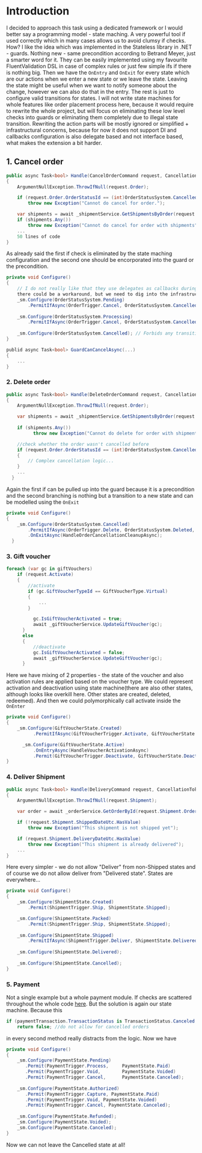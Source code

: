 # Introduction

I decided to approach this task using a dedicated framework or I would better say a programming model - state maching.
A very powerful tool if used correctly which in many cases allows us to avoid clumsy if checks. How? I like the idea which
was implemented in the Stateless library in .NET - guards. Nothing new - same precondition according to Betrand Meyer, just
a smarter word for it. They can be easily implemented using my favourite FluentValidation DSL in case of complex rules or just
few simple ifs if there is nothing big. Then we have the `OnEntry` and `OnExit` for every state which are our actions when
we enter a new state or we leave the state. Leaving the state might be useful when we want to notify someone about the change,
however we can also do that in the entry. The rest is just to configure valid transitions for states. I will not write state
machines for whole features like order placement process here, because it would require to rewrite the whole project, but will
focus on eliminating these low level checks into guards or eliminating them completely due to illegal state transition. Rewriting
the action parts will be mostly ignored or simplified + infrastructural concerns, because for now it does not support DI
and callbacks configuration is also delegate based and not interface based, what makes the extension a bit harder.

## 1. Cancel order

```c#
public async Task<bool> Handle(CancelOrderCommand request, CancellationToken cancellationToken)
{
    ArgumentNullException.ThrowIfNull(request.Order);

    if (request.Order.OrderStatusId == (int)OrderStatusSystem.Cancelled)         
        throw new Exception("Cannot do cancel for order.");

    var shipments = await _shipmentService.GetShipmentsByOrder(request.Order.Id);
    if (shipments.Any())
        throw new Exception("Cannot do cancel for order with shipments");
    ...
    50 lines of code
}
```

As already said the first if check is eliminated by the state maching configuration and the second one should be encorporated
into the guard or the precondition.

```c#
private void Configure()
{
    // I do not really like that they use delegates as callbacks during configuration, but what can we do... Actually
    there could be a workaround, but we need to dig into the infrastructure.
    _sm.Configure(OrderStatusSystem.Pending)
        .PermitIfAsync(OrderTrigger.Cancel, OrderStatusSystem.Cancelled, GuardCanCancelAsync);
    
    _sm.Configure(OrderStatusSystem.Processing)
        .PermitIfAsync(OrderTrigger.Cancel, OrderStatusSystem.Cancelled, GuardCanCancelAsync);
    
    _sm.Configure(OrderStatusSystem.Cancelled); // Forbids any transitions
}

publid async Task<bool> GuardCanCancelAsync(...)
{
    ...
}
```

### 2. Delete order

```c#
public async Task<bool> Handle(DeleteOrderCommand request, CancellationToken cancellationToken)
{
    ArgumentNullException.ThrowIfNull(request.Order);

    var shipments = await _shipmentService.GetShipmentsByOrder(request.Order.Id);
    
    if (shipments.Any())
          throw new Exception("Cannot do delete for order with shipments");

    //check whether the order wasn't cancelled before 
    if (request.Order.OrderStatusId == (int)OrderStatusSystem.Cancelled)
    {
        // Complex cancellation logic...
    }
    ...
  }
```

Again the first if can be pulled up into the guard because it is a precondition and the second branching is nothing but a transition to a new state and can be modelled
using the `OnExit`

```c#
private void Configure()
{
    _sm.Configure(OrderStatusSystem.Cancelled)
        .PermitIfAsync(OrderTrigger.Delete, OrderStatusSystem.Deleted, GuardCanDeleteAsync)
        .OnExitAsync(HandleOrderCancellationCleanupAsync);
  }
```

### 3. Gift voucher

```c#
foreach (var gc in giftVouchers)
    if (request.Activate)
    {
        //activate
        if (gc.GiftVoucherTypeId == GiftVoucherType.Virtual)
        {
            ...
        }

          gc.IsGiftVoucherActivated = true;
          await _giftVoucherService.UpdateGiftVoucher(gc);
      }
      else
      {
          //deactivate
          gc.IsGiftVoucherActivated = false;
          await _giftVoucherService.UpdateGiftVoucher(gc); 
      }
```

Here we have mixing of 2 properties - the state of the voucher and also activation rules are applied based on the voucher
type. We could represent activation and deactivation using state machine(there are also other states, although looks like overkill
here. Other states are created, deleted, redeemed). And then we could polymorphically call activate inside the `OnEnter`

```c#
private void Configure()
{
    _sm.Configure(GiftVoucherState.Created)
          .PermitIfAsync(GiftVoucherTrigger.Activate, GiftVoucherState.Active, GuardCanActivateAsync);

      _sm.Configure(GiftVoucherState.Active)
          .OnEntryAsync(HandleVoucherActivationAsync)
          .Permit(GiftVoucherTrigger.Deactivate, GiftVoucherState.Deactivated);
}
```

### 4. Deliver Shipment

```c#
public async Task<bool> Handle(DeliveryCommand request, CancellationToken cancellationToken)
{
    ArgumentNullException.ThrowIfNull(request.Shipment);

    var order = await _orderService.GetOrderById(request.Shipment.OrderId);

    if (!request.Shipment.ShippedDateUtc.HasValue)
        throw new Exception("This shipment is not shipped yet");

    if (request.Shipment.DeliveryDateUtc.HasValue)
        throw new Exception("This shipment is already delivered");
    ...
}
```

Here every simpler - we do not allow "Deliver" from non-Shipped states and of course we do not allow deliver from "Delivered state". States are everywhere...

```c#
private void Configure()
{
    _sm.Configure(ShipmentState.Created)
        .Permit(ShipmentTrigger.Ship, ShipmentState.Shipped);

    _sm.Configure(ShipmentState.Packed)
        .Permit(ShipmentTrigger.Ship, ShipmentState.Shipped);
    
    _sm.Configure(ShipmentState.Shipped)
        .PermitIfAsync(ShipmentTrigger.Deliver, ShipmentState.Delivered, GuardCanDeliverAsync);
    
    _sm.Configure(ShipmentState.Delivered);
    
    _sm.Configure(ShipmentState.Cancelled);
}
```

### 5. Payment

Not a single example but a whole payment module. If checks are scattered throughout the whole code [here](https://github.com/vernon-gant/grandnode2/blob/main/src/Business/Grand.Business.Checkout/Services/Payments/PaymentService.cs).
But the solution is again our state machine. Because this

```c#
if (paymentTransaction.TransactionStatus is TransactionStatus.Canceled or not TransactionStatus.Pending)
    return false; //do not allow for cancelled orders
```

in every second method really distracts from the logic. Now we have

```c#
private void Configure()
{
    _sm.Configure(PaymentState.Pending)
       .Permit(PaymentTrigger.Process,     PaymentState.Paid)
       .Permit(PaymentTrigger.Void,        PaymentState.Voided)
       .Permit(PaymentTrigger.Cancel,      PaymentState.Canceled);
    
    _sm.Configure(PaymentState.Authorized)
       .Permit(PaymentTrigger.Capture, PaymentState.Paid)
       .Permit(PaymentTrigger.Void, PaymentState.Voided)
       .Permit(PaymentTrigger.Cancel, PaymentState.Canceled);
    
    _sm.Configure(PaymentState.Refunded);
    _sm.Configure(PaymentState.Voided);
    _sm.Configure(PaymentState.Canceled);
}
```

Now we can not leave the Cancelled state at all!